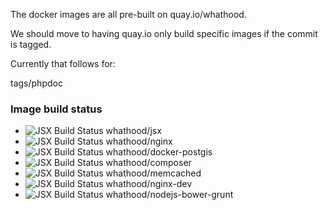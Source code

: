 The docker images are all pre-built on quay.io/whathood.

We should move to having quay.io only build specific images if the commit is tagged.

Currently that follows for:

tags/phpdoc

### Image build status

* ![JSX Build Status](https://quay.io/repository/whathood/jsx/status) whathood/jsx 
* ![JSX Build Status](https://quay.io/repository/whathood/nginx/status) whathood/nginx
* ![JSX Build Status](https://quay.io/repository/whathood/docker-postgis/status) whathood/docker-postgis
* ![JSX Build Status](https://quay.io/repository/whathood/composer/status) whathood/composer
* ![JSX Build Status](https://quay.io/repository/whathood/memcached/status) whathood/memcached
* ![JSX Build Status](https://quay.io/repository/whathood/nginx-dev/status) whathood/nginx-dev
* ![JSX Build Status](https://quay.io/repository/whathood/nodejs-bower-grunt/status) whathood/nodejs-bower-grunt
